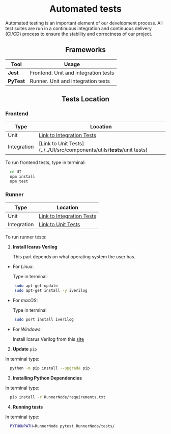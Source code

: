 # <div align="center">Automated tests</div> 

Automated testing is an important element of our development process. All test suites are run in a continuous integration and continuous delivery (CI/CD) process to ensure the stability and correctness of our project.

## <div align="center">Frameworks</div>

| Tool       | Usage                                |
|------------|--------------------------------------|
| **Jest**   | Frontend. Unit and integration tests |
| **PyTest** | Runner. Unit and integration tests   |

## <div align="center">Tests Location</div>

### Frontend

| Type        | Location                                                                                                        |
|-------------|-----------------------------------------------------------------------------------------------------------------|
| Unit        | [Link to Integration Tests](../../UI/src/components/utils/__tests__/integration_tests/runnerConnection.test.js) |
| Integration | [Link to Unit Tests](../../UI/src/components/utils/__tests__/unit tests)                                        |

To run frontend tests, type in terminal:

```bash
  cd UI
  npm install
  npm test
```

### Runner
| Type        | Location                                                              |
|-------------|-----------------------------------------------------------------------|
| Unit        | [Link to Integration Tests](../../RunnerNode/tests/integration_tests) |
| Integration | [Link to Unit Tests](../../RunnerNode/tests/unit_tests)               |

To run runner tests: 
1. **Install Icarus Verilog**

   This part depends on what operating system the user has.
- For _Linux_:

  Type in terminal:
```bash
    sudo apt-get update
    sudo apt-get install -y iverilog
```
- For _macOS_:

  Type in terminal
```bash
    sudo port install iverilog
```
- For _Windows_:

  Install Icarus Verilog from this [site](https://bleyer.org/icarus/)

2. **Update** `pip`

  In terminal type:
```bash
  python -m pip install --upgrade pip
```
3. **Installing Python Dependencies**

  In terminal type:
```bash
  pip install -r RunnerNode/requirements.txt
```

4. **Running tests**

  In terminal type:
```bash
  PYTHONPATH=RunnerNode pytest RunnerNode/tests/
```